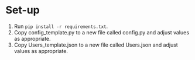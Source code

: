 # Set-up
1. Run `pip install -r requirements.txt`.
1. Copy config_template.py to a new file called config.py and adjust values as appropriate.
1. Copy Users_template.json to a new file called Users.json and adjust values as appropriate.